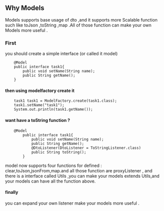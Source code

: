 ## Why Models

Models supports base usage of dto ,and it supports more Scalable function 
such like toJson ,toString ,map .All of those function can make your own Models
more useful .

### First

you should create a simple interface (or called it model)

```code
    @Model
    public interface task1{
        public void setName(String name);
        public String getName();
    }

```

#### then using modelfactory create it 

```code
    task1 task1 = ModelFactory.create(task1.class);
    task1.setName("task1");
    System.out.println(task1.getName());
```

#### want have a toString function ?

```code
    @Model
        public interface task1{
            public void setName(String name);
            public String getName();
            @DtoListener(DtoListener = ToStringListener.class)
            public String toString();
        }
```
model now supports four functions for defined :
clear,toJson,jsonFrom,map.and all those function are proxyListener ,
and there is a interface called Utils ,you can make your models extends Utils,and your
models can have all the function above.

#### finally 

you can expand your own listener make your models more useful .